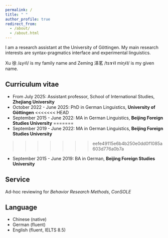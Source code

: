```yaml
---
permalink: /
title: " "
author_profile: true
redirect_from: 
  - /about/
  - /about.html
---
```

I am a research assistant at the University of Göttingen. My main research interests are syntax-pragmatics interface and experimental linguistics.

Xu 徐 /ɕy˧˥/ is my family name and Zeming 泽茗 /tsɤ˧˥ miŋ˧˥/ is my given name. 

Curriculum vitae
---
* From July 2025: Assistant professor, School of International Studies, **Zhejiang University**
* October 2022 - June 2025: PhD in German Linguistics, **University of Göttingen**
<<<<<<< HEAD
* September 2015 - June 2022: MA in German Linguistics, **Beijing Foreign Studies University**
=======
* September 2019 - June 2022: MA in German Linguistics, **Beijing Foreign Studies University**
>>>>>>> eefe49115e6b4b250e0dd0f1085a603d776a0b7a
* September 2015 - June 2019: BA in German, **Beijing Foreign Studies University**

Service 
---
Ad-hoc reviewing for *Behavior Research Methods*, *ConSOLE*

Language
---
* Chinese (native)
* German (fluent)
* English (fluent, IELTS 8.5)
